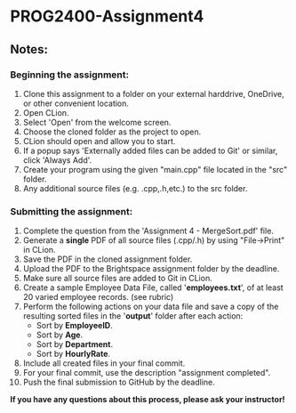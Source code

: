 # PROG2400-Assignment4

## Notes:

### Beginning the assignment:

1) Clone this assignment to a folder on your external harddrive, OneDrive, or other convenient location.
2) Open CLion.
3) Select 'Open' from the welcome screen.
4) Choose the cloned folder as the project to open.
5) CLion should open and allow you to start.
6) If a popup says 'Externally added files can be added to Git' or similar, click 'Always Add'.
7) Create your program using the given "main.cpp" file located in the "src" folder.
8) Any additional source files (e.g. .cpp,.h,etc.) to the src folder.

### Submitting the assignment:

1) Complete the question from the 'Assignment 4 - MergeSort.pdf' file.
2) Generate a **single** PDF of all source files (.cpp/.h) by using "File->Print" in CLion.
3) Save the PDF in the cloned assignment folder.
4) Upload the PDF to the Brightspace assignment folder by the deadline.
5) Make sure all source files are added to Git in CLion.
6) Create a sample Employee Data File, called '__employees.txt__', of at least 20 varied employee records. (see rubric)
7) Perform the following actions on your data file and save a copy of the resulting sorted files in the '__output__' folder after each action:
      * Sort by __EmployeeID__.
      * Sort by __Age__.
      * Sort by __Department__.
      * Sort by __HourlyRate__.
8) Include all created files in your final commit.
9) For your final commit, use the description "assignment completed".
10) Push the final submission to GitHub by the deadline.
    
**If you have any questions about this process, please ask your instructor!**
